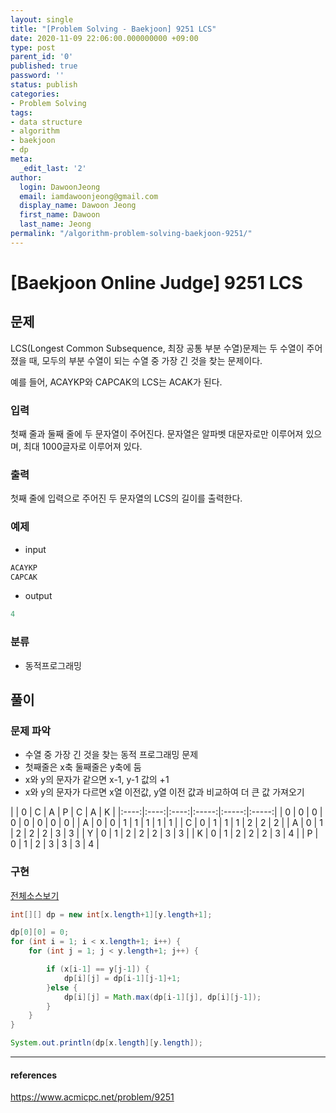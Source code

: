 ```yaml
---
layout: single
title: "[Problem Solving - Baekjoon] 9251 LCS"
date: 2020-11-09 22:06:00.000000000 +09:00
type: post
parent_id: '0'
published: true
password: ''
status: publish
categories:
- Problem Solving
tags:
- data structure
- algorithm
- baekjoon
- dp
meta:
  _edit_last: '2'
author:
  login: DawoonJeong
  email: iamdawoonjeong@gmail.com
  display_name: Dawoon Jeong
  first_name: Dawoon
  last_name: Jeong
permalink: "/algorithm-problem-solving-baekjoon-9251/"
---
```

# [Baekjoon Online Judge] 9251 LCS

## 문제
LCS(Longest Common Subsequence, 최장 공통 부분 수열)문제는 두 수열이 주어졌을 때, 모두의 부분 수열이 되는 수열 중 가장 긴 것을 찾는 문제이다.

예를 들어, ACAYKP와 CAPCAK의 LCS는 ACAK가 된다.

### 입력
첫째 줄과 둘째 줄에 두 문자열이 주어진다. 문자열은 알파벳 대문자로만 이루어져 있으며, 최대 1000글자로 이루어져 있다.

### 출력
첫째 줄에 입력으로 주어진 두 문자열의 LCS의 길이를 출력한다.

### 예제

- input

```java
ACAYKP
CAPCAK
```

- output

```java
4
```

### 분류
- 동적프로그래밍

## 풀이

### 문제 파악

- 수열 중 가장 긴 것을 찾는 동적 프로그래밍 문제
- 첫째줄은 x축 둘째줄은 y축에 둠
- x와 y의 문자가 같으면 x-1, y-1 값의 +1
- x와 y의 문자가 다르면 x열 이전값, y열 이전 값과 비교하여 더 큰 값 가져오기


|   | 0 | C | A | P | C | A | K |
|:----:|:----:|:----:|:-----:|:-----:|:-----:|
| 0 | 0 | 0 | 0 | 0 | 0 | 0 | 0 |
| A | 0 | 0 | 1 | 1 | 1 | 1 | 1 |
| C | 0 | 1 | 1 | 1 | 2 | 2 | 2 |
| A | 0 | 1 | 2 | 2 | 2 | 3 | 3 |
| Y | 0 | 1 | 2 | 2 | 2 | 3 | 3 |
| K | 0 | 1 | 2 | 2 | 2 | 3 | 4 |
| P | 0 | 1 | 2 | 3 | 3 | 3 | 4 |



### 구현

[전체소스보기](https://github.com/iamdawoonjeong/java-datastructure-algorithm/blob/master/java-algorithm-problem-solving/src/baekjoon/problem9251/Main.java)

```java
int[][] dp = new int[x.length+1][y.length+1];

dp[0][0] = 0;
for (int i = 1; i < x.length+1; i++) {
    for (int j = 1; j < y.length+1; j++) {

        if (x[i-1] == y[j-1]) {
            dp[i][j] = dp[i-1][j-1]+1;
        }else {
            dp[i][j] = Math.max(dp[i-1][j], dp[i][j-1]);
        }
    }
}

System.out.println(dp[x.length][y.length]);
```

---

#### references
<https://www.acmicpc.net/problem/9251>
